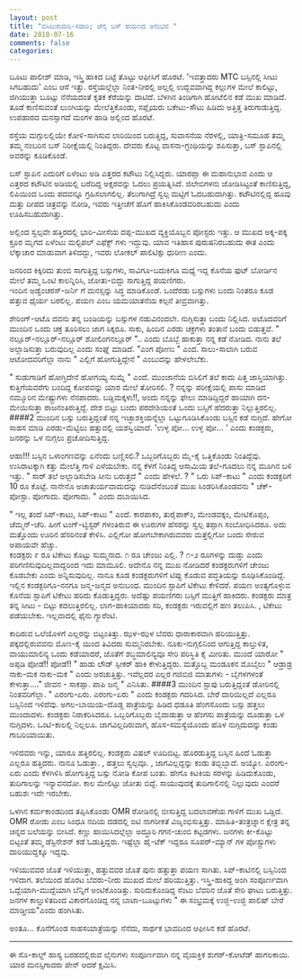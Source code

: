 ```yaml
---
layout: post
title: "ಬಿಸಿಲುಕುದುರಿ-ಸವಾರಿ; ಚೆನೈ ಬಸ್ ಪಯಣದ ಅನುಭವ "
date: 2010-07-16
comments: false
categories: 
---
```

ಬೂಟು ಪಾಲೀಶ್ ಮಾಡಿ, ಇಸ್ತ್ರಿ ಹಾಕಿದ ಬಟ್ಟೆ ತೊಟ್ಟು ಆಫೀಸಿಗೆ ಹೊರಟೆ. 'ಇವತ್ತಾದರು MTC ಬಸ್ಸಿನಲ್ಲಿ ಸೀಟು ಸಿಗಬಹುದು' ಎಂಬ ಆಸೆ ಇತ್ತು. ರಸ್ತೆಯಲ್ಲೆಲ್ಲಾ ನಿಂತ-ನೀರಲ್ಲಿ ಅಲ್ಲಲ್ಲಿ ಉದ್ಬವವಾಗಿದ್ದ ಕಲ್ಲುಗಳ ಮೇಲೆ ಕಾಲಿಟ್ಟು, ಜಿಗಿಯುತ್ತಾ ಬೂಟ್ಸು ನೆನೆಯದಂತೆ ಕೃತಕ ಕೆರೆಯನ್ನು ದಾಟಿದೆ. ಬೆಳಗಿನ ತಿಂಡಿಗಾಗಿ ಹೋಟೆಲಿನ ಕಡೆ ಮುಖ ಮಾಡಿದೆ. ತೂಡೆ ಕಾಣಿಸುವಂತೆ ಲುಂಗಿಯನ್ನು ಮೇಲೆತ್ತಿಕೊಂಡು, ಸಪ್ಲೈಯರು ಬಕೇಟು-ಸೌಟು ಹಿಡಿದು ಅತ್ತಿತ್ತ ತಿರುಗಾಡುತ್ತಿದ್ದ. ಉಪಹಾರದ ಮನಸ್ಸಾಗದೆ ಮಂಗಳ ಹಾಡಿ ಅಲ್ಲಿಂದ ಹೊರಟೆ.  

ರಸ್ತೆಯ ಮಗ್ಗುಲಲ್ಲಿಯೇ ಕೋಳಿ-ಸಾಗಿಸುವ ಲಾರಿಯಿಂದ ಬರುತ್ತಿದ್ದ, ಸುವಾಸನೆಯ ನೆರಳಲ್ಲಿ, ‌ಯಾತ್ರಿ-ಸಮೂಹ ತಮ್ಮ ತಮ್ಮ ನಂಬರಿನ ಬಸ್ ನಿರೀಕ್ಷೆಯಲ್ಲಿ ನಿಂತಿದ್ದರು. ದೇವರು ಕೊಟ್ಟ ವಾಸನಾ-ಗ್ರಂಥಿಯನ್ನು ಶಪಿಸುತ್ತಾ, ಬಸ್ ಸ್ಟಾಪಿನಲ್ಲಿ ಅವರನ್ನು ಕೂಡಿಕೊಂಡೆ. 

ಬಸ್ ಸ್ಟಾಪಿನ ಎದುರಿಗೆ ಏಳೆಂಟು ಅಡಿ ಎತ್ತರದ ಕಟೌಟು ನಿಲ್ಲಿಸಿದ್ದರು. ಯಾರಪ್ಪಾ ಈ ಮಹಾನುಭಾವ ಎಂದು ಆ ಎತ್ತರದ ಕಟೌಟಿನ ಅಡಿಯಲ್ಲಿ ಬರೆದಿದ್ದ ಅಕ್ಷರವನ್ನು ಓದಲು ಪ್ರಯತ್ನಿಸಿದೆ. ಜಿಲೇಬಿಗಳನು ಜೋಡಿಸಿಟ್ಟಂತೆ ಕಾಣಿಸುತ್ತಿದ್ದ, ಲಿಪಿಯಿಂದ ಒಂದು ಪದವನ್ನೂ ಗ್ರಹಿಸಲಾಗಲಿಲ್ಲ. ತೆಲುಗಾಗಿದ್ರೆ ಸ್ವಲ್ಪ ಮಟ್ಟಿಗೆ ಓದಬಹುದಾಗಿತ್ತು.   ಕಟೌಟಿನಲ್ಲಿದ್ದ ಹೂವು ಮತ್ತು ದೀಪದ ಚಿತ್ರವನ್ನು ನೋಡಿ, ಇವರು ಇತ್ತೀಚೆಗೆ ಹೊಗೆ ಹಾಕಿಸಿಕೊಂಡವರಿರಬಹುದು ಎಂದು ಊಹಿಸಬಹುದಾಗಿತ್ತು.

ಅಲ್ಲಿಂದ ಸ್ವಲ್ಪವೇ ಹತ್ತಿರದಲ್ಲಿ ಭಾರಿ-ಮೀಸೆಯ ದಪ್ಪ-ಮುಖದ ವ್ಯಕ್ತಿಯೊಬ್ಬನ ಪೋಸ್ಟರು ಇತ್ತು. ಆ ಮುಖದ ಅಕ್ಕ-ಪಕ್ಕ ಕ್ರೂರ ಮೃಗದ ಏಳೆಂಟು ಮಲ್ಟಿಪಲ್ ಎಫೆಕ್ಟ್ ಗಳು ಇದ್ದುವು. ಯಾವ ಇತಿಹಾಸ ಪುರುಷನಿರಬಹುದು ಈತ ಎಂದು ಲೆಕ್ಕಾಚಾರ ಮಾಡುವಾಗ ತಿಳಿದದ್ದು, ಇವರು ಲೋಕಲ್ ಪಾಲಿಟಿಕ್ಸು ಧುರೀಣ ಎಂದು.

ಜನರಿಂದ ಕಿಕ್ಕಿರಿದು ತುಂಬಿ ಸಾಗುತ್ತಿದ್ದ ಬಸ್ಸುಗಳು, ಸಾವಿಗೂ-ಬದುಕಿಗೂ ಮಧ್ಯೆ ಇದ್ದ ಕೊನೆಯ ಫುಟ್ ಬೋರ್ಡಿನ ಮೇಲೆ ತಮ್ಮ ಒಂಟಿ ಕಾಲನ್ನಿರಿಸಿ, ಜೋತು-ಬಿದ್ದು ಸಾಗುತ್ತಿದ್ದ ಪಯಣಿಗರು.  
ಇಂದಿನ ಅಡ್ವೆಂಚರಸ್-ಜರ್ನಿ ಗೆ ಮನಸ್ಸನ್ನು ಸಿದ್ಧ ಮಾಡಿಕೊಂಡೆ. ಒಂದೆರಡು ಬಸ್ಸುಗಳು ಬಂದು ನಿಂತರೂ ಕೂಡ ಹತ್ತುವ ಧೈರ್ಯ ಬರಲಿಲ್ಲ. ಪಯಣ ಎಂಬ ಯಮಯಾತನೆಯ ಕಲ್ಪನೆ ತೀವ್ರವಾಗಿತ್ತು. 

ಶೇರಿಂಗ್-ಆಟೊ ದವನು ತನ್ನ ಬಂಡಿಯನ್ನು ಬಸ್ಸುಗಳ ನಡುವಿನಂದಲೇ. ನುಗ್ಗಿಸುತ್ತಾ ಬಂದು ನಿಲ್ಲಿಸಿದ. ಅಟೊದವರಿಗೆ ಮುಂದಿನ ಒಂದು ಚಕ್ರ ತೂರಿಸಲು ಜಾಗ ಸಿಕ್ಕರೂ. ಸಾಕು, ಹಿಂದಿನ ಎರಡು ಚಕ್ರಗಳು ತಂತಾನೆ ಬಂದು ಬಿಡುತ್ತವೆ.  " ನಲ್ಲೂರ್-ನಲ್ಲೂರ್-ನಲ್ಲೂರ್ ಶೋಲಿಂಗನಲ್ಲೂರ್ ".. ಎಂದು ಬೊಬ್ಬೆ ಹಾಕುತ್ತಾ ನನ್ನ ಕಡೆ ನೋಡಿದ. ನಾನು ತಲೆ ಅಲ್ಲಾಡಿಸುತ್ತಾ ಬರುವುದಿಲ್ಲ ಎಂದು ಸಂಘ್ನೆ ಮಾಡಿದೆ.  "ಎಂಗ ಪೋಣು " ಎಂದ.  ಸಾಲು-ಸಾಲಾಗಿ ಬರುವ ಆಟೋದವರಿಗೆಲ್ಲಾ ನಾನು " ಎಲ್ಲಿಗೆ ಹೋಗುತ್ತಿದ್ದೇನೆ " ಎಂಬುದನ್ನು ಹೇಳಲೇಬೆಕು.   

" ಸುಡುಗಾಡಿಗೆ ಹೋಗ್ತಿದೇನೆ ಹೋಗಯ್ಯ ಸುಮ್ನೆ " ಎಂದೆ.  ಮುಂಜಾನೆಯ ಬಿಸಿಲಿಗೆ ತಲೆ ಕಾದು ಪಿತ್ತ ಜಾಸ್ತಿಯಾಗಿತ್ತು. ಕುತ್ತಿಗೆಯವರೆಗು ಬಂದಿದ್ದ ಕೋಪವನ್ನು ಯಾರ ಮೇಲೆ ತೋರಿಸಲಿ. ? ನನ್ನನ್ನು ಪರೀಕ್ಷೆಯಲ್ಲಿ ಪಾಸು ಮಾಡಿದ ನಮ್ಮೂರಿನ ಮೇಷ್ಟ್ರುಗಳು ನೆನಪಾದರು. ಬಡ್ಡಿಮಕ್ಕಳು!!, ಅಂದು ನನ್ನನ್ನು ಫೇಲು ಮಾಡಿದ್ದಿದ್ದರೆ ಹಾಯಾಗಿ ದನ-ಮೇಯಿಸುತ್ತಾ ರಾಜನಂತಿರುತ್ತಿದ್ದೆ. ದೇಶ ಬಿಟ್ಟು ಬಂದು ಪರದೇಶಿಯಂತೆ ಒಂದು ಬಸ್ಸಿಗೆ ಹೆದರುತ್ತಾ ನಿಲ್ಲುತ್ತಿರಲಿಲ್ಲ.
####2
ಮುಂದಿನ ಬಸ್ಸು ಬರುತ್ತಿದ್ದಂತೆ ನನ್ನ ಇಚ್ಛಾಶಕ್ತಿಯನ್ನೆಲ್ಲಾ ಒಟ್ಟುಗೂಡಿಸಿಕೊಂಡು ಬಸ್ಸಿನ ಕಡೆ ನುಗ್ಗಿದೆ. ಹೇಗೋ ಸಾಹಸ ಮಾಡಿ ಎರಡು-ಮೆಟ್ಟಿಲು ಹತ್ತುವಲ್ಲಿ ಯಶಸ್ವಿಯಾದೆ. 'ಉಳ್ಳ ಪೋ... ಉಳ್ಳ ಪೋ... ' ಎಂದು ಕಂಡಕ್ಟರು, ಜನರನ್ನು ಒಳ ನುಗ್ಗಲು ಪ್ರಚೋದಿಸುತ್ತಿದ್ದ.  

ಆಹಾ!!! ಬಸ್ಸಿನ ಒಳಾಂಗಣವನ್ನು ಏನೆಂದು ಬಣ್ಣಿಸಲಿ.? ಒಬ್ಬರಿಗೊಬ್ಬರು ಮೈ-ಕೈ ಒತ್ತಿಕೊಂಡು ನಿಂತಿದ್ದೆವು. ಉಸಿರಾಟಕ್ಕಾಗಿ ಕತ್ತು ಮೇಲೆತ್ತಿ ಗಾಳಿ ಎಳೆಯಬೇಕು. ನನ್ನ ಕೆಳಗೆ ನಿಂತಿದ್ದ ಆಸಾಮಿಯ ತಲೆ-ಗೂದಲು ನನ್ನ ಮೂಗಿನ ಬಳಿ ಇತ್ತು. " ಸಾರ್ ತಲೆ ಅಲ್ಲಾಡಿಸಬೇಡಿ ಸೀನು ಬರುತ್ತದೆ " ಎಂದು ಹೇಳಲೆ. ? " ಒರು ಸಿಪ್-ಕಾಟು " ಎಂದು ಕಂಡಕ್ಟರಿಗೆ 10 ರೂ ಕೊಟ್ಟೆ. ನಾನೇನೊ ಅಚಾತುರ್ಯವಾದುದನ್ನು ನುಡಿದೆನೆಂಬಂತೆ ಮುಖ ಸಿಂಡರಿಸಿಕೊಂಡವನು " ಚೆಕ್-ಪೋಸ್ಟಾ. ಪೋಗಾದು. ಪೋಗಾದು. " ಎಂದು ದಬಾಯಿಸಿದ. 

" ಇಲ್ಲ ತಂದೆ ಸಿಪ್-ಕಾಟು, ಸಿಪ್-ಕಾಟು " ಎಂದೆ. ಕಾರಪಾಕಂ, ತುರೈಪಾಕ್ಂ, ಮೇಂಡವಕ್ಕಂ, ಮೇಟಿಕೊಪ್ಪಂ, ಚೆಮ್ಮನ್-ಚೆರಿ. ಹೀಗೆ ಟಂಗ್-ಟ್ವಿಸ್ಟರ್ ಗಳಂತಿರುವ ಈ ಊರುಗಳ ಹೆಸರನ್ನು ಸ್ವಲ್ಪ ತಪ್ಪಾಗಿ ಸಂಬೋಧಿಸಿದರೂ. ಅದು ಮತ್ತೊಂದು ಊರಿನ ಹೆಸರಿನಂತೆ ಕೇಳಿಸಿ. ಎಲ್ಲಿಗೋ ಹೋಗಬೇಕಾಗಿರುವವರು ಮತ್ತೆಲ್ಲಿಗೋ ಬಂದು ಸೇರುವ ಅಪಾಯವೇ ಹೆಚ್ಚು.   
ಕಂಡಕ್ಟರು ೯ ರೂ ಟಿಕೇಟು ಕೊಟ್ಟು ಸುಮ್ಮನಾದ. ೧ ರೂ ಚೇಂಜು ಎಲ್ಲಿ. ? ೧-೨ ರೂಗಳನ್ನು ದುಡ್ಡು ಎಂದು ಪರಿಗಣಿಸುವುದಿಲ್ಲವಾದ್ದರಿಂದ ಇದು ಮಾಮೂಲಿ. ಅದೇನೊ ನನ್ನ ಮುಖ ನೋಡಿದರೆ ಕಂಡಕ್ಟರುಗಳಿಗೆ ಚೇಂಜು ಕೊಡಬೇಕು ಎಂದು ಅನ್ನಿಸುವುದಿಲ್ಲ. ನಾನೂ ಕೂಡ ಕಂಡಕ್ಟರುಗಳಿಗೆ ಟಿಪ್ಸು ಕೊಡುವ ಪದ್ಧತಿಯನ್ನು ರೂಢಿಸಿಕೊಂಡಿದ್ದೆ.
ಇಲ್ಲಿನ ಕಂಡಕ್ಟರಿಗೂ-ನನಗೂ ಜನ್ಮ-ಜನ್ಮದ ಅನುಬಂಧ. ಮುಂದಿನ ಸ್ಟಾಪಿಗೆ ಟಿಕೇಟು ಕೇಳಿದರೆ. ಪಯಣ ಅಂತ್ಯಗೊಳ್ಳುವ ಕೊನೆಯ ಸ್ಟಾಪಿಗೆ ಟಿಕೇಟು ಹರಿದು ಕೊಡುತ್ತಿದ್ದರು. ಅದೆಷ್ಟು ಪಯಣಿಗರು ಬಸ್ಸಿಗೆ ಮುತ್ತಿಗೆ ಹಾಕಿದರು. ಕಂಡಕ್ಟರು ಮಾತ್ರ ತನ್ನ ಸೀಟು - ಬಿಟ್ಟು ಕದಲುತ್ತಿರಲಿಲ್ಲ. ಲಾಗ-ಹಾಕಿಯಾದರು ಸರಿ, ಕಂಡಕ್ಟರು ಇರುವಲ್ಲಿಗೆ ಹಣ ತಲುಪಿಸಿ. , ಟಿಕೇಟು ಪಡೆಯಬೇಕು. ಇಲ್ಲವಾದಲ್ಲಿ ಫೈನು ಗ್ಯಾರೆಂಟಿ.

ಕಾದಿರುವ ಒಲೆಯೊಳಗೆ ಎಲ್ಲರನ್ನು ಬಿಟ್ಟಂತಿತ್ತು. ಝಳ-ಝಳ ಬೆವರು ಧಾರಾಕಾರವಾಗಿ ಹರಿಯುತ್ತಿತ್ತು. ಪಕ್ಕದಲ್ಲಿರುವವನು ಮೊಣ-ಕೈ ಯಿಂದ ತಿವಿದರು ಸುಮ್ಮನಿರಬೇಕು.  ನೂಕು-ನುಗ್ಗಲಿನಿಂದ ಆಗುತ್ತಿದ್ದ ಕಾಲ್ತುಳಿತ, ವಾಯುಮಾಲಿನ್ಯ ಒಂದು ಕಡೆಯಾದರೆ, ಜೊತೆಗೆ ಶಬ್ಧಮಾಲಿನ್ಯವೂ ಸೇರಿ ಪರಿಸ್ಥಿತಿ ಕೈ ಮೀರಿತು. ಮುಂದೆ ಯಾರೋ " ಅಪ್ಪಡಿ ಪೋಡೆ!! ಪೋಡೆ!! " ಹಾಡು ಲೌಡ್ ಸ್ಪೀಕರ್ ಹಾಕಿ ಕೇಳುತ್ತಿದ್ದರು. ಮತ್ತೊಬ್ಬ ಮಂಡೂಕನ ಮೊಬೈಲು " ಆಡ್ರಾಡ್ರ ನಾಕು-ಮಕ ನಾಕು-ಮಕ " ಎಂದು ಅರಚುತ್ತಿತ್ತು. ಇವೆಲ್ಲದರ ಎಲ್ಲರ ಗಜಿಬಿಜಿ ಮಾತುಗಳು - ಬೈಗಳಗಳಂತೆ ಕೇಳುತ್ತಾ...." ಜೀವನ - ಸಾಕಪ್ಪಾ. ಪಾಪಿ ಜನ್ಮ " ಎನಿಸಿತು.
####3 
ಮುಂದಿನ ಸ್ಟಾಪು ಬರುತ್ತಿದ್ದಂತೆ ಡೋರಿನಲ್ಲಿ ನಿಂತವರಿಗೆಲ್ಲಾ. " ಎರಂಗು-ಏರು. ಎರಂಗು-ಏರು " ಎಂದು ಕಂಡಕ್ಟರು ಗದರಿಸಿದ. ಬೇರೆ ದಾರಿಯಿಲ್ಲದೆ ಎಲ್ಲರೂ ಬಸ್ಸಿನಿಂದ ಇಳಿದೆವು. ಅಗಲ-ಬಾಯಿಯ-ದೊಡ್ಡ ಪಾತ್ರೆಯನ್ನು ಹಿಡಿದ ಧಡೂತಿ ಹೆಂಗಸೊಂದು ಬಸ್ಸು ಹತ್ತಲು ಮುಂದಾದಳು. ಕಂಡಕ್ಟರು ನಿರಾಕರಿಸಿದರೂ. ಒಬ್ಬರಿಗೊಬ್ಬರು ಬೈದಾಡುತ್ತಾ ಆ ಹೆಂಗಸು ಪಾತ್ರೆಯನ್ನು ದೂಡುತ್ತಾ ಒಳ ನುಗ್ಗಿದಳು. ಒಂಟಿ-ಕಾಲಲ್ಲಿ ನಿಲ್ಲಲೂ. ಜಾಗವಿಲ್ಲದಿರುವಾಗ, ಹೊಸ-ಸಮಸ್ಯೆಯೊಂದು ಹೊಳ ನುಗ್ಗಿದುದನ್ನು ಕಂಡು ಗಾಬರಿಯಾಯಿತು. 

ಇಳಿದವರು ಇನ್ನು, ಯಾರೂ ಹತ್ತಿರಲಿಲ್ಲ. ಕಂಡಕ್ಟರು ವಿಷಲ್ ಊದಿಬಿಟ್ಟ. ಹೊರಡುತ್ತಿದ್ದ ಬಸ್ಸಿನ ಹಿಂದೆ ಓಡುತ್ತಾ ಎಲ್ಲರೂ ಹತ್ತಿದರು. ನಾನೂ ಓಡುತ್ತಾ. , ಹತ್ತಲು ಸ್ವಲ್ಪವೂ. , ಜಾಗವಿಲ್ಲದ್ದನ್ನು ಕಂಡು ತಬ್ಬಿಬ್ಬಾದೆ. ಅಯ್ಯೋ. ಎರಂಗು-ಏರು ಎಂದು ಕೆಳಗಿಳಿಸಿ ಹೋಗುತ್ತಿದ್ದ ಬಸ್ಸು ನೋಡಿ ಕೋಪ ಬಂತು. ಹೇಗೊ ಕಿಟಕಿಯ ಸರಳನ್ನು ಹಿಡಿದುಕೊಂಡು, ತುದಿಗಾಲನ್ನು ಇನ್ಯಾವನದೋ. ಕಾಲ ಮೇಲಿಟ್ಟು ಜೋತು ಬಿದ್ದೆ. ಸಾಯುವುದಕ್ಕೆ ತುದಿಗಾಲಿನಲ್ಲಿ ನಿಲ್ಲುವುದು ಎಂದರೆ ಬಹುಶಃ ಇದೇ ಇರಬೇಕು. 

ಒಳಗಿನ ಕರ್ಮಕಾಂಡದಿಂದ ತಪ್ಪಿಸಿಕೊಂಡು OMR ರೋಡಿನಲ್ಲಿ ಬೀಸುತ್ತಿದ್ದ ಬದಲಾವಣೆಯ ಗಾಳಿಗೆ ಮುಖ ಒಡ್ಡಿದೆ.  OMR ರೋಡು ಎಂಬ ಸಿಂಧೂ ನದಿಯ ದಡದಲ್ಲಿ ಐಟಿ ನಾಗರೀಕತೆ ವಿಜೃಂಭಿಸುತ್ತಿತ್ತು. ಮಾಹಿತಿ-ತಂತ್ರಜ್ನಾನ ಕ್ಷೇತ್ರ ತನ್ನ ಚಿನ್ನದ ಬಲೆಯನ್ನು ಬೀಸಿದೆ. ಕಣ್ಣು ಹಾಯಿಸಿದಲ್ಲೆಲ್ಲಾ ಅದ್ಧೂರಿ ಗಗನ-ಚುಂಬಿ ಕಟ್ಟಡಗಳು. ಜನಗಳು ಕೀ-ಕೊಟ್ಟು ಬಿಟ್ಟಂತೆ ತಮ್ಮ ಡೆಸ್ಟಿನೇಶನ್ ಕಡೆ ಓಡುತ್ತಿದ್ದರು. ಇಷ್ಟೆಲ್ಲಾ ಹೈ-ಟೆಕ್ ಇದ್ದರೂ ಸೂಪರ್-ಮ್ಯಾನ್ ಗಳ ಪೋಸ್ಟ್ರುಗಳು ದಾರಿಯುದ್ದಕ್ಕೂ ಇದ್ದವು.

ಇಳಿಯುವವರ ಜೊತೆ ಇಳಿಯುತ್ತಾ, ಹತ್ತುವವರ ಜೊತೆ ಪುನಃ ಹತ್ತುತ್ತಾ ಪಯಣ ಸಾಗಿತು. ಸಿಪ್-ಕಾಟಿನಲ್ಲಿ ಬಸ್ಸಿನಿಂದ ಇಳಿದಾಗ. ತಲೆಯಿಂದ ಹೊರಟ ಬೆವರು-ನೀರು ಮುಖದ ಮೇಲೆ ಹರಿಯುತ್ತಿತ್ತು. ಇಸ್ತ್ರಿ-ಹಾಕಿದ್ದ ಅಂಗಿ ಸಂಪೂರ್ಣವಾಗಿ ಒದ್ದೆಯಾಗಿ-ಮುದ್ದೆಯಾಗಿ ಬೆನ್ನಿಗೆ ಅಂಟಿಕೊಂಡಿತ್ತು.  ಸುರಿದುಕೊಂಡಿದ್ದ ಸೆಂಟು ಬೆವರಿನ ಜೊತೆ ಸೇರಿ ಘಾಟು ಬರುತ್ತಿತ್ತು. ಜನಗಳ ಕಾಲ್ತುಳಿತದಿಂದ ವಿಕಾರಗೊಂಡಿದ್ದ ನನ್ನ ಬಾಟಾ-ಬೂಟ್ಸುಗಳು " ಈ ಸಂಭ್ರಮಕ್ಕೆ ಉಜ್ಜಿ-ಉಜ್ಜಿ ಪಾಲಿಷ್ ಬೇರೆ ಮಾಡ್ತೀಯ"ಎಂದು ಹಂಗಿಸಿತು. 

ಅಂತೂ... ಕೊನೆಗೊಂಡ ಸಾಹಸಯಾತ್ರೆಯನ್ನು ನೆನೆದು, ಸಾರ್ಥಕ ಭಾವದಿಂದ ಆಫೀಸಿನ ಕಡೆ ಹೊರಟೆ.

--- 

ಈ ಸೊ-ಕಾಲ್ದ್ ಹಾಸ್ಯ ಬರಹದಲ್ಲಿರುವ ಲೈನುಗಳು ಸಂಪೂರ್ಣವಾಗಿ ನನ್ನ ವೈಯಕ್ತಿಕ ಶುಗರ್-ಕೋಟೆಡ್ ಹಾಗಲಕಾಯಿ. ಯಾರ ಮನಸ್ಸಿಗಾದರು ಪೇನ್ ಆದರೆ ಕ್ಷಮಿಸಿ.